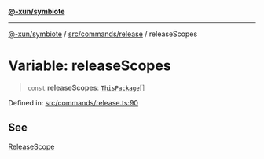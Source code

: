 [**@-xun/symbiote**](../../../../README.md)

***

[@-xun/symbiote](../../../../README.md) / [src/commands/release](../README.md) / releaseScopes

# Variable: releaseScopes

> `const` **releaseScopes**: [`ThisPackage`](../../../configure/enumerations/ThisPackageGlobalScope.md#thispackage)[]

Defined in: [src/commands/release.ts:90](https://github.com/Xunnamius/symbiote/blob/9f696d86c2382405dbee8c9ec7da955f46194e6a/src/commands/release.ts#L90)

## See

[ReleaseScope](../../../configure/enumerations/ThisPackageGlobalScope.md)
